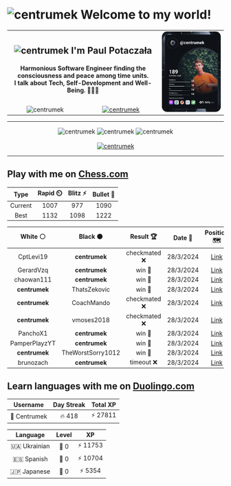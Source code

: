 <h1>
  <img
    src="https://emojis.slackmojis.com/emojis/images/1531849430/4246/blob-sunglasses.gif"
    width="30"
    alt="centrumek"
  />
  Welcome to my world!
</h1>

<table>
  <tbody>
    <tr>
      <td align="center" width="70%" colspan="2">
        <h2>
          <img
            src="https://raw.githubusercontent.com/MartinHeinz/MartinHeinz/master/wave.gif"
            width="30px"
            alt="centrumek"
          />
          I'm Paul Potaczała
        </h2>
        <h4>
          Harmonious Software Engineer finding the consciousness and peace among time units.
          <br/>
          I talk about Tech, Self-Development and Well-Being. 🌿🧘🚀
        </h4>
      </td>
      <td width="30%" rowspan="2">
        <a href="https://app.daily.dev/centrumek">
          <img
            src="./devcard.svg"
            alt="centrumek"
          />
        </a>
      </td>
    </tr>
    <tr align="center">
      <td>
        <img
          src="https://komarev.com/ghpvc/?username=centrumek&label=visitors&color=0e75b6&style=flat"
          alt="centrumek"
        >
      </td>
      <td>
        <a href="https://stackoverflow.com/users/14496012/centrumek">
          <img
            src="https://stackoverflow.com/users/flair/14496012.png?theme=dark"
            alt="centrumek"
          >
        </a>
      </td>
    </tr>
  </tbody>
</table>

---
<div align="center">
  <img 
    src="https://github-readme-stats.vercel.app/api?username=centrumek&show_icons=true&count_private=true&theme=dark&hide_border=true&hide=issues,contribs&bg_color=00000000"
    alt="centrumek"
  />
  <img
    src="https://github-readme-stats.vercel.app/api/top-langs/?username=centrumek&layout=compact&hide_border=true&theme=dark&bg_color=00000000&langs_count=6&exclude_repo=air-statistic-app"
    alt="centrumek"
  />
  <img 
    src="https://github-readme-streak-stats.herokuapp.com?user=centrumek&theme=dark&hide_border=true&background=FFFFFF00"
    alt="centrumek"
  />
  <br/>
  <br/>
  <a href="https://www.buymeacoffee.com/centrumek">
    <img
      src="https://cdn.buymeacoffee.com/buttons/v2/default-orange.png"
      height="50"
      width="210"
      alt="centrumek"
    />
  </a>
</div>

---

## Play with me on [Chess.com](https://www.chess.com/member/centrumek)

<div align="center">
<!--START_SECTION:chessStats-->
<!-- Automatically generated with https://github.com/Balastrong/chess-stats-action -->

| Type | Rapid ⏲️ | Blitz ⚡ | Bullet 🔫 |
|:---:|:---:|:---:|:---:|
| Current | 1007 | 977 | 1090 |
| Best | 1132 | 1098 | 1222 |

| White ⚪ | Black ⚫ | Result 🏆 | Date 📅 | Position 🗺️ | Type 🕕 |
|:---:|:---:|:---:|:---:|:---:|:---:|
| CptLevi19 | **centrumek** | checkmated ❌ | 28/3/2024 | <a href="http://www.ee.unb.ca/cgi-bin/tervo/fen.pl?select=4k3/4Q3/p4n2/p6p/6p1/P1B3P1/qPP4P/2KRR3 b - -">Link</a> | Bullet |
| GerardVzq | **centrumek** | win 🥇 | 28/3/2024 | <a href="http://www.ee.unb.ca/cgi-bin/tervo/fen.pl?select=r4r2/p6k/1p2Q1pp/1B2q1p1/4p3/1P2P3/P4PP1/2RR2K1 w - -">Link</a> | Bullet |
| chaowan111 | **centrumek** | win 🥇 | 28/3/2024 | <a href="http://www.ee.unb.ca/cgi-bin/tervo/fen.pl?select=8/pp5R/6P1/8/7P/1k6/2p1n3/2K5 w - -">Link</a> | Bullet |
| **centrumek** | ThatsZekovic | win 🥇 | 28/3/2024 | <a href="http://www.ee.unb.ca/cgi-bin/tervo/fen.pl?select=8/k1Q5/2K5/8/8/8/8/8 b - -">Link</a> | Bullet |
| **centrumek** | CoachMando | checkmated ❌ | 28/3/2024 | <a href="http://www.ee.unb.ca/cgi-bin/tervo/fen.pl?select=6k1/3N1ppp/4p3/8/8/5P2/6PP/2r4K w - -">Link</a> | Bullet |
| **centrumek** | vmoses2018 | checkmated ❌ | 28/3/2024 | <a href="http://www.ee.unb.ca/cgi-bin/tervo/fen.pl?select=6k1/pb4pp/1p6/3P3P/P3Pr1q/3R1P1K/6B1/4R3 w - -">Link</a> | Bullet |
| PanchoX1 | **centrumek** | win 🥇 | 28/3/2024 | <a href="http://www.ee.unb.ca/cgi-bin/tervo/fen.pl?select=rnb1k2r/ppp3b1/4p1p1/3p4/4P1QP/3P4/PqPN4/2KR1BNR w kq -">Link</a> | Bullet |
| PamperPlayzYT | **centrumek** | win 🥇 | 28/3/2024 | <a href="http://www.ee.unb.ca/cgi-bin/tervo/fen.pl?select=8/ppk5/3p4/2p5/8/8/7q/1K4q1 w - -">Link</a> | Bullet |
| **centrumek** | TheWorstSorry1012 | win 🥇 | 28/3/2024 | <a href="http://www.ee.unb.ca/cgi-bin/tervo/fen.pl?select=7k/pp4p1/2p4p/3p4/PP6/1NP4P/5Q2/R6K b - -">Link</a> | Bullet |
| brunozach | **centrumek** | timeout ❌ | 28/3/2024 | <a href="http://www.ee.unb.ca/cgi-bin/tervo/fen.pl?select=8/p7/kp1p4/2p1p1P1/8/8/PPP3R1/5RK1 b - -">Link</a> | Bullet |

<!--END_SECTION:chessStats-->
</div>

## Learn languages with me on [Duolingo.com](https://www.duolingo.com/profile/Centrumek)

<div align="center">
<!--START_SECTION:duolingoStats-->
<!-- Automatically generated with https://github.com/centrumek/duolingo-readme-stats-->

| Username | Day Streak | Total XP |
|:---:|:---:|:---:|
| 👤 Centrumek | 🔥 418 | ⚡ 27811 |

| Language | Level | XP |
|:---:|:---:|:---:|
| 🇺🇦 Ukrainian | 👑 0 | ⚡ 11753 |
| 🇪🇸 Spanish | 👑 0 | ⚡ 10704 |
| 🇯🇵 Japanese | 👑 0 | ⚡ 5354 |

<!--END_SECTION:duolingoStats-->
</div>
<!--
**centrumek/centrumek** is a ✨ _special_ ✨ repository because its `README.md` (this file) appears on your GitHub profile.

Here are some ideas to get you started:

- 🔭 I’m currently working on ...
- 🌱 I’m currently learning ...
- 👯 I’m looking to collaborate on ...
- 🤔 I’m looking for help with ...
- 💬 Ask me about ...
- 📫 How to reach me: ...
- 😄 Pronouns: ...
- ⚡ Fun fact: ...
-->
